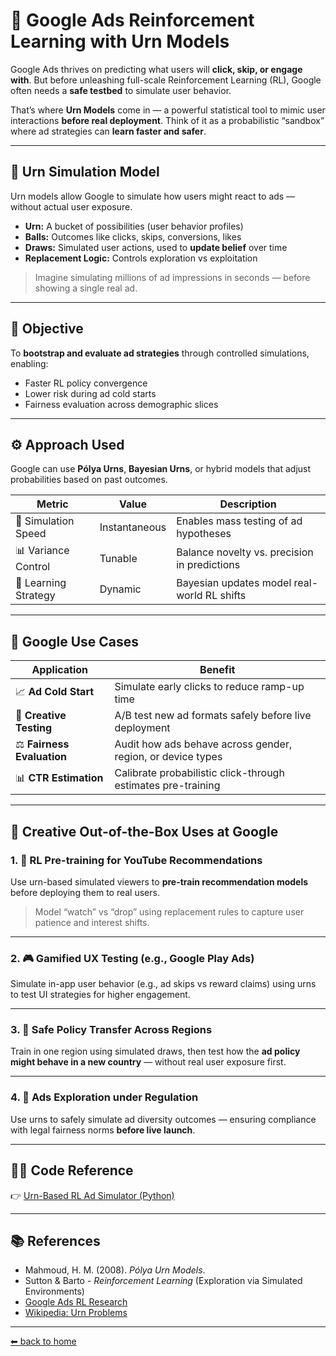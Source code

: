 # 🎰 **Google Ads Reinforcement Learning with Urn Models**

Google Ads thrives on predicting what users will **click, skip, or engage with**. But before unleashing full-scale Reinforcement Learning (RL), Google often needs a **safe testbed** to simulate user behavior.

That’s where **Urn Models** come in — a powerful statistical tool to mimic user interactions **before real deployment**. Think of it as a probabilistic “sandbox” where ad strategies can **learn faster and safer**.

---

## 🧮 Urn Simulation Model

Urn models allow Google to simulate how users might react to ads — without actual user exposure.

- **Urn:** A bucket of possibilities (user behavior profiles)  
- **Balls:** Outcomes like clicks, skips, conversions, likes  
- **Draws:** Simulated user actions, used to **update belief** over time  
- **Replacement Logic:** Controls exploration vs exploitation

> Imagine simulating millions of ad impressions in seconds — before showing a single real ad.

---

## 🎯 Objective

To **bootstrap and evaluate ad strategies** through controlled simulations, enabling:

- Faster RL policy convergence  
- Lower risk during ad cold starts  
- Fairness evaluation across demographic slices

---

## ⚙️ Approach Used

Google can use **Pólya Urns**, **Bayesian Urns**, or hybrid models that adjust probabilities based on past outcomes.

| Metric               | Value          | Description                                      |
|----------------------|----------------|--------------------------------------------------|
| 🎲 Simulation Speed  | Instantaneous  | Enables mass testing of ad hypotheses            |
| 📊 Variance Control  | Tunable        | Balance novelty vs. precision in predictions     |
| 🧠 Learning Strategy  | Dynamic        | Bayesian updates model real-world RL shifts      |

---

## 🧠 Google Use Cases

| Application                | Benefit                                                         |
|----------------------------|------------------------------------------------------------------|
| 📈 **Ad Cold Start**        | Simulate early clicks to reduce ramp-up time                   |
| 🎯 **Creative Testing**     | A/B test new ad formats safely before live deployment          |
| ⚖️ **Fairness Evaluation**  | Audit how ads behave across gender, region, or device types     |
| 📊 **CTR Estimation**       | Calibrate probabilistic click-through estimates pre-training   |

---

## 🔮 Creative Out-of-the-Box Uses at Google

### 1. **🧠 RL Pre-training for YouTube Recommendations**

Use urn-based simulated viewers to **pre-train recommendation models** before deploying them to real users.  
> Model “watch” vs “drop” using replacement rules to capture user patience and interest shifts.

---

### 2. **🎮 Gamified UX Testing (e.g., Google Play Ads)**

Simulate in-app user behavior (e.g., ad skips vs reward claims) using urns to test UI strategies for higher engagement.

---

### 3. **🧪 Safe Policy Transfer Across Regions**

Train in one region using simulated draws, then test how the **ad policy might behave in a new country** — without real user exposure first.

---

### 4. **🧭 Ads Exploration under Regulation**

Use urns to safely simulate ad diversity outcomes — ensuring compliance with legal fairness norms **before live launch**.

---

## 🧑‍💻 Code Reference

👉 [Urn-Based RL Ad Simulator (Python)](https://github.com/yourusername/google-ads-urn-sim/blob/main/urn_rl_sim.py)

---

## 📚 References

- Mahmoud, H. M. (2008). *Pólya Urn Models*.  
- Sutton & Barto - *Reinforcement Learning* (Exploration via Simulated Environments)  
- [Google Ads RL Research](https://research.google.com)  
- [Wikipedia: Urn Problems](https://en.wikipedia.org/wiki/Urn_problem)

---

[⬅ back to home](./README.md)
